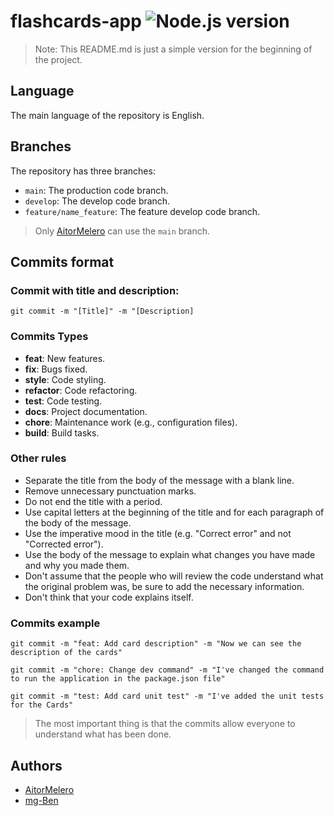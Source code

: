 <h1>
  flashcards-app
  <img alt="Node.js version" src="https://img.shields.io/badge/node.js-V20.12.1-green" />
</h1>

> Note: This README.md is just a simple version for the beginning of the project.

## Language

The main language of the repository is English.

## Branches

The repository has three branches: 

- `main`: The production code branch.
- `develop`: The develop code branch.
- `feature/name_feature`: The feature develop code branch.

> Only [AitorMelero](https://github.com/AitorMelero) can use the `main` branch.

## Commits format

### Commit with title and description:

```shell
git commit -m "[Title]" -m "[Description]
```

### Commits Types

- **feat**: New features.
- **fix**: Bugs fixed.
- **style**: Code styling.
- **refactor**: Code refactoring.
- **test**: Code testing.
- **docs**: Project documentation.
- **chore**: Maintenance work (e.g., configuration files).
- **build**: Build tasks.

### Other rules

- Separate the title from the body of the message with a blank line.
- Remove unnecessary punctuation marks.
- Do not end the title with a period.
- Use capital letters at the beginning of the title and for each paragraph of the body of the message.
- Use the imperative mood in the title (e.g. "Correct error" and not "Corrected error").
- Use the body of the message to explain what changes you have made and why you made them.
- Don't assume that the people who will review the code understand what the original problem was, be sure to add the necessary information.
- Don't think that your code explains itself.

### Commits example

```shell
git commit -m "feat: Add card description" -m "Now we can see the description of the cards"
```

```shell
git commit -m "chore: Change dev command" -m "I've changed the command to run the application in the package.json file"
```

```shell
git commit -m "test: Add card unit test" -m "I've added the unit tests for the Cards"
```

> The most important thing is that the commits allow everyone to understand what has been done.

## Authors

- [AitorMelero](https://github.com/AitorMelero)
- [mg-Ben](https://github.com/mg-Ben)
